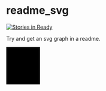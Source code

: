 readme_svg
==========

[![Stories in Ready](https://badge.waffle.io/waffleio/waffle.io.png)](http://waffle.io/waffleio/waffle.io)

Try and get an svg graph in a readme.

<svg id="charts" class="chart" width="440" height="200">
  <g transform="translate(0, 100) scale(1, -1)">
    <rect width="90" height="1000"></rect>
  </g>
</svg>
